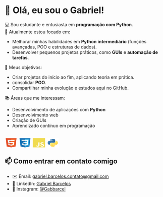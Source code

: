 # 👋 Olá, eu sou o Gabriel!

💻 Sou estudante e entusiasta em **programação com Python**.  
🎯 Atualmente estou focado em:
- Melhorar minhas habilidades em **Python intermediário** (funções avançadas, POO e estruturas de dados).
- Desenvolver pequenos projetos práticos, como **GUIs** e **automação de tarefas**.


🚀 Meus objetivos:
- Criar projetos do início ao fim, aplicando teoria em prática.
- consolidar **POO**.
- Compartilhar minha evolução e estudos aqui no GitHub.

📚 Áreas que me interessam:
- Desenvolvimento de aplicações com **Python**  
- Desenvolvimento web
- Criação de GUIs  
- Aprendizado contínuo em programação  

<div style="display: inline_block"><br>
  <img align="center" alt="Rafa-HTML" height="30" width="40" src="https://raw.githubusercontent.com/devicons/devicon/master/icons/html5/html5-original.svg">
  <img align="center" alt="Rafa-CSS" height="30" width="40" src="https://raw.githubusercontent.com/devicons/devicon/master/icons/css3/css3-original.svg">
  <img align="center" alt="Rafa-Js" height="30" width="40" src="https://raw.githubusercontent.com/devicons/devicon/master/icons/javascript/javascript-plain.svg">
  <img align="center" alt="Rafa-Python" height="30" width="40" src="https://raw.githubusercontent.com/devicons/devicon/master/icons/python/python-original.svg">
</div>

## 📫 Como entrar em contato comigo

- ✉️ Email: [gabriel.barcelos.contato@gmail.com](mailto:gabriel.barcelos.contato@gmail.com)  
- 💼 LinkedIn: [Gabriel Barcelos](https://www.linkedin.com/in/gabriel-barcelos)     
- 📸 Instagram: [@Gabbarcel](https://www.instagram.com/gabbarcel)

